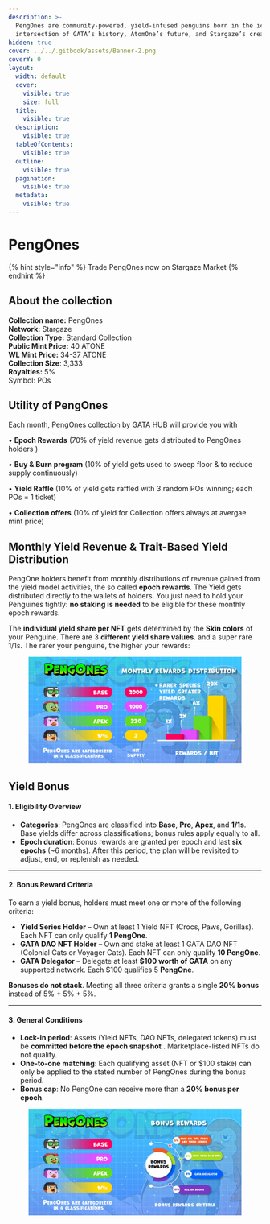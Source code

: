 ```yaml
---
description: >-
  PengOnes are community-powered, yield-infused penguins born in the icy
  intersection of GATA’s history, AtomOne’s future, and Stargaze’s creativity.
hidden: true
cover: ../../.gitbook/assets/Banner-2.png
coverY: 0
layout:
  width: default
  cover:
    visible: true
    size: full
  title:
    visible: true
  description:
    visible: true
  tableOfContents:
    visible: true
  outline:
    visible: true
  pagination:
    visible: true
  metadata:
    visible: true
---
```


# PengOnes

{% hint style="info" %}
Trade PengOnes now on Stargaze Market &#x20;
{% endhint %}

## About the collection

**Collection name:** PengOnes \
**Network:** Stargaze\
**Collection Type:** Standard Collection \
**Public Mint Price:** 40 ATONE\
**WL Mint Price:** 34-37 ATONE\
**Collection Size**: 3,333\
**Royalties:**  5% \
Symbol: POs&#x20;

## Utility of PengOnes&#x20;

Each month, PengOnes collection by GATA HUB will provide you with&#x20;

• **Epoch Rewards** (70% of yield revenue gets distributed to PengOnes holders )

• **Buy & Burn program** (10% of yield gets used to sweep floor & to reduce supply continuously)&#x20;

• **Yield Raffle** (10% of yield gets raffled with 3 random POs winning; each POs = 1 ticket)

• **Collection offers** (10% of yield for Collection offers always at avergae mint price)

## Monthly Yield Revenue & Trait-Based Yield Distribution&#x20;

PengOne holders benefit from monthly distributions of revenue gained from the yield model activities, the so called **epoch rewards**. The Yield gets distributed directly to the wallets of holders. You just need to hold your Penguines tightly: **no staking is needed** to be eligible for these monthly epoch rewards.

The **individual yield share per NFT** gets determined by the **Skin colors** of your Penguine. There are 3 **different yield share values**. and a super rare 1/1s. The rarer your penguine, the higher your rewards:&#x20;

<figure><img src="../../.gitbook/assets/WhatsApp Image 2025-07-31 at 9.51.55 PM.jpeg" alt=""><figcaption></figcaption></figure>

## Yield Bonus

#### 1. Eligibility Overview

* **Categories**: PengOnes are classified into **Base**, **Pro**, **Apex**, and **1/1s**. Base yields differ across classifications; bonus rules apply equally to all.
* **Epoch duration**: Bonus rewards are granted per epoch and last **six epochs** (\~6 months). After this period, the plan will be revisited to adjust, end, or replenish as needed.

***

#### 2. Bonus Reward Criteria

To earn a yield bonus, holders must meet one or more of the following criteria:

* **Yield Series Holder** – Own at least 1 Yield NFT (Crocs, Paws, Gorillas). Each NFT can only qualify **1 PengOne**.
* **GATA DAO NFT Holder** – Own and stake at least 1 GATA DAO NFT (Colonial Cats or Voyager Cats). Each NFT can only qualify **10 PengOne**.
* **GATA Delegator** – Delegate at least **$100 worth of GATA** on any supported network. Each $100 qualifies 5 **PengOne**.

**Bonuses do not stack**. Meeting all three criteria grants a single **20% bonus** instead of 5% + 5% + 5%.

***

#### 3. General Conditions

* **Lock-in period**: Assets (Yield NFTs, DAO NFTs, delegated tokens) must be **committed before the epoch snapshot** . Marketplace-listed NFTs do not qualify.
* **One-to-one matching**: Each qualifying asset (NFT or $100 stake) can only be applied to the stated number of PengOnes during the bonus period.
* **Bonus cap**: No PengOne can receive more than a **20% bonus per epoch**.

<figure><img src="../../.gitbook/assets/WhatsApp Image 2025-07-31 at 9.38.31 PM.jpeg" alt=""><figcaption></figcaption></figure>

